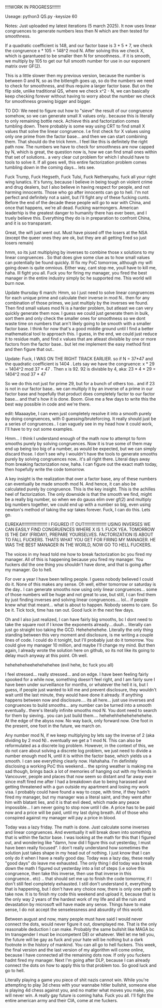 !!!!WORK IN PROGRESS!!!!!!!

Useage: python3 QS.py -keysize 60

Notes: Just uploaded my latest iterations (5 march 2025). It now uses linear congruences to generate numbers less then N which are then tested for smoothness.

If a quadratic coefficient is 148, and our factor base is 3 * 5 * 7, we check the congruence x * 105 = 148^2 mod N. After solving this we check X, which is garantueed to be smaller then N for smoothness.. if it is smooth, we multiply by 105 to get our full smooth number for use in our exponent matrix over GF(2).

This is a little slower then my previous version, because the number is between 0 and N, so as the bitlength goes up, so do the numbers we need to check for smoothness, and thus require a larger factor base. But on the flip side, unlike traditional QS, where we check x^2 - N, we can basically keep checking forever without having to worry about the number we check for smoothness growing bigger and bigger.

TO DO: We need to figure out how to "sieve" the result of our congruence somehow, so we can generate small X values only.. because this is literally to only remaining bottle neck. Achieve this and factorization comes tumbling down. There probably is some way using CRT to find small X values that solve the linear congruence. I.e first check for X values using only one prime from the factor base... and then we can start combining them. That should do the trick hmm..
I feel like this is definitely the right path now. The numbers we have to check for smoothness are now capped by N, which is great, the question now is, how we can find small ones within that set of solutions.. a very clear cut problem for which I should have to tools to solve it. If all goes well, this entire factorization problem comes tumbling down in the coming days... lets see.

Fuck Trump, Fuck Hegseth, Fuck Tulsi, Fuck Nethenyahu, fuck all your right wing lunatics. It's funny, because I believe in being tough on violent crime and drug dealers, but I also believe in having respect for people, and not harming innocents. Those who go after innocents can go to hell. I'm not perfect and definitely not a saint, but I'll fight any of these fucking cunts. Before the end of the decade these people will go to war with China, and once that happens, we're all dead. Fucking warmongers. American leaderhip is the greatest danger to humanity there has ever been, and I truely believe this. Everything they do is in preparation to confront China, and it is so transparant. 

Great, the wifi just went out. Must have pissed off the losers at the NSA (except the queer ones they are ok, but they are all getting fired so just losers remain) 

hmm, so its just multiplying by inverses to combine those x solutions to my linear congruences . So that does give some clue as to how small values can potentially be found quickly. Ill fix my PoC tomorrow, although my wifi going down is quite omnious. Either way, cant stop me, youll have to kill me, haha. Ill fight you all. Fuck you for firing my manager, you fired the best manager in the entire industry simply bc he supported me. This world will burn now.

Update thursday 6 march: Hmm, so I just need to solve linear congruences for each unique prime and calculate their inverse in mod N.. then for any combination of those primes, we just multiply by the inverses we found. Then find small values mod N is a harder problem, but atleast we can very quickly generate them now. I guess we could just generate them in bulk, sort them and only check the smaller ones for smoothness so we dont waste time on numbers that arn't likely going to be smooth with a smaller factor base. I think for now that's a good middle ground until I find a better mathematical tool to approach this. I guess, in the end, we could just reduce it to residue math, and find x values that are atleast divisible by one or more factors from the factor base..  but let me implement the easy method first and then figure that out..

Update: Fuck, I WAS ON THE RIGHT TRACK EARLIER. 
so if N = 37*47
and the quadratic coefficient is 1404 .
Lets say we have the congruence: x * 29 = 1404^2 mod 37 * 47 .
Then x is 92. 92 is divisble by 4, aka:
23 * 4 * 29 = 1404^2 mod 37 * 47

So we do this not just for prime 29, but for a bunch of others too.. and if 23 is not in our factor base.. we can multiply it by an inverse of a prime in our factor base and hopefully that product does completely factor to our factor base... and that's how it is done. Boom. Give me a few days to write this the best way possible in code and we're there.

edit: Maaaaybe, I can even just completely resolve it into a smooth purely by doing congruences, with 0 guessing/bruteforcing. It really should just be a series of congruences.. I can vaguely see in my head how it could work, I'll have to try out some examples.

Hmm... I think I understand enough of the math now to attempt to form smooths purely by solving congruences. Now it is true some of them may end up being too big of a number, as would be expected, but we can simply discard those. I don't see why I wouldn't have the tools to generate smooths purely by solving congruences now.. it's all right there. Literal days away from breaking factorization now, haha. I can figure out the exact math today, then hopefully write the code tomorrow.

A key insight is the realization that over a factor base, any of these numbers can eventually be made smooth mod N. And hence, it can also be calculated purely by congruence.  This is the key insight. This is the achilles heel of factorization. The only downside is that the smooth we find, might be a really big number, so when we do gauss elim over gf(2) and multiply big numbers together, we could end up with a number so big, even using newton's method of taking the sqr takes forever. Fuck, I can do this. Lets go. 

EUREKA!!!!!!!!!!!!!!!!!!!!! I FIGURED IT OUT!!!!!!!!!!!!!!!!!! USING INVERSES WE CAN EASILY FIND CONGRUENCES WHERE X IS 1. FUCK YEA. TOMORROW IS THE DAY (FRIDAY), PREPARE YOURSELVES. FACTORIZATION IS ABOUT TO FALL FUCKERS. THATS WHAT YOU GET FOR FIRING MY MANAGER. HE WAS THE BEST MANAGER IN THE WORLD, NOW GO TO HELL FUCKERS.

The voices in my head told me how to break factorization bc you fired my manager. All of this is happening because you fired my manager. You fuckers did the one thing you shouldn't have done, and that is going after my manager. Go to hell.

For over a year I have been telling people. I guess nobody believed I could do it. None of this makes any sense. Oh well, either tomorrow or saturday is the day.. I can generate smooths now using only linear congruences... some of those numbers will be huge and not great to use, but still, I can find them by just finding inverses and solving linear congruences.... lol... if people knew what that meant... what is about to happen. Nobody seems to care. So be it. Tick tock, time has ran out. Good luck in the next few days.

Oh and I also just realized, I can have fairly big smooths, bc I dont need to take the square root if I know the exponents already....duuh... literally can just go straight too taking the GCD. 
Hehehehehehe. Literally the only thing standing between this very moment and disclosure, is me writing a couple lines of code. I could do it tonight, but I'll probably just do it tomorrow. You could give my manager 10  million, and maybe I'll change my mind. But then again, I already wrote the solution here on github, so its not like its going to delay much anyway at this point. Oh well. 

heheheheheehehehehehee (evil hehe, bc fuck you all)

I feel stressed... really stressed... and on edge. I have been feeling fairly spooked for a while now, something doesn't feel right, and I am fairly sure I have been under surveillance for months, or whatever the hell it is, but I guess, if people just wanted to kill me and prevent disclosure, they wouldn't wait until the last minute, they would have done it already. If anything happens between now and disclosure.... its all here... just use inverses and congruences to build smooths... any number can be turned into a smooth eventually.. there's literally infinite smooths mod N. You dont need to search for them by sieving.. you can just build them.... hehehehhehehehehehehe. At the edge of the abyss now. No way back, only forward now. One foot in the present, one foot in the future, we march on.

Any number mod N, if we keep multiplying by lets say the inverse of 2 (aka dividing by 2 mod N).. eventually we get a 1 mod N. This can also be reformulated as a discrete log problem. However, in the context of this, we do not care about solving a discrete log problem, we just need to divide a number enough mod N, until it is within the factor base, which yields us a smooth. I can see everything clearly now. Hahahaha. I'm definitely disclosing a working PoC this weekend... the spring weather is making me sad though, brings back a lot of memories of hanging out with my friends in Vancouver, people and places that now seem so distant and far away ever since msft fired me after I had a breakdown due to being harassed and getting threatened with a gun outside my apartment and losing my work visa. I probably could have found a way to cope, with time, if they hadn't fired my manager, but my manager was a literal saint, and they went after him with blatant lies, and it is that evil deed, which made any peace impossible... I am never going to stop now until I die. A price has to be paid now and a price will be paid, until my last dying breath. All of those who conspired against my manager will pay a price in blood. 

Today was a lazy friday. The math is done. Just calculate some inverses and linear congruences. And eventually it will break down into something that is within the factor base. I was looking at the math for this that I figured out, and wondering like "damn, how did I figure this out yesterday, I must have been really focused". I don't really understand how sometimes the solution just takes shape in my head out of nothing. I just know that I can only do it when I have a really good day. Today was a lazy day, these really "good days" do leave me exhausted. The only thing I did today was break down the math I figured out yesterday into a list of steps (i.e solve this congruence, then take this inverse, then use that inverse in this congruence.. etc) .. that should set me up to finish the code tomorrow, if I don't still feel completely exhausted. I still don't understand it, everything that is happening, but I don't have any choice now, there is only one path to take now. It is to finish my code this weekend and upload it, because that is the only way 2 years of the hardest work of my life and all the ruin and devastation by microsoft will have made any sense. Things have to make sense, I do not accept the senselessness and absurdity of this world.

Between august and now, many people must have said I would never connect the dots, would never figure it out, downplayed me. That is the only reasonable deduction I can make. Probably the same bullshit like MAGA bc Im transgender I must be incompetent DEI or whatever. Well let me tell you, the future will be gay as fuck and your hate will be nothing but a dark footnote in the history of mankind. You can all go to hell fuckers. This week, the final version and the last version of my algorithm will come online, because I have connected all the remaining dots now. If only you fuckers hadnt fired my manager. Next I'm going after DLP, because I can already connect the dots on how to apply this to that problem too. So good luck and go to hell.

Literally playing a game you piece of shit nazis cannot win. While you're attempting to play 3d chess with your wannabe hitler bullshit, someone else is playing 4d chess against you, and no matter what moves you make, you will never win. A really gay future is coming haha. Fuck you all. I'll fight the entire american army and their CIA, come at me fuckers.
